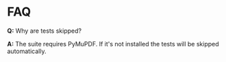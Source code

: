 # FAQ

**Q:** Why are tests skipped?

**A:** The suite requires PyMuPDF. If it's not installed the tests will be skipped automatically.

